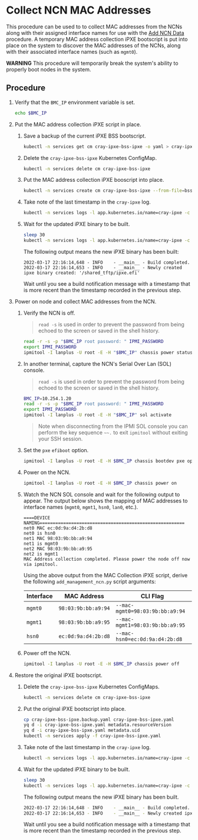 # Collect NCN MAC Addresses

This procedure can be used to to collect MAC addresses from the NCNs along with their assigned interface names for use with the [Add NCN Data](Add_NCN_Data.md) procedure.
A temporary MAC address collection iPXE bootscript is put into place on the system to discover the MAC addresses of the NCNs, along with their associated interface names (such as `mgmt0`).

**WARNING** This procedure will temporarily break the system's ability to properly boot nodes in the system.

## Procedure

1. Verify that the `BMC_IP` environment variable is set.

    ```bash
    echo $BMC_IP
    ```

1. Put the MAC address collection iPXE script in place.
    1. Save a backup of the current iPXE BSS bootscript.

        ```bash
        kubectl -n services get cm cray-ipxe-bss-ipxe -o yaml > cray-ipxe-bss-ipxe.backup.yaml
        ```

    1. Delete the `cray-ipxe-bss-ipxe` Kubernetes ConfigMap.

        ```bash
        kubectl -n services delete cm cray-ipxe-bss-ipxe
        ```

    1. Put the MAC address collection iPXE booscript into place.

        ```bash
        kubectl -n services create cm cray-ipxe-bss-ipxe --from-file=bss.ipxe=/usr/share/doc/csm/scripts/operations/node_management/Add_Remove_Replace_NCNs/mac_collection_script.ipxe
        ```

    1. Take note of the last timestamp in the `cray-ipxe` log.

        ```bash
        kubectl -n services logs -l app.kubernetes.io/name=cray-ipxe -c cray-ipxe
        ```

    1. Wait for the updated iPXE binary to be built.

        ```bash
        sleep 30
        kubectl -n services logs -l app.kubernetes.io/name=cray-ipxe -c cray-ipxe -f
        ```

        The following output means the new iPXE binary has been built:

        ```text
        2022-03-17 22:16:14,648 - INFO    - __main__ - Build completed.
        2022-03-17 22:16:14,653 - INFO    - __main__ - Newly created ipxe binary created: '/shared_tftp/ipxe.efi'
        ```

        Wait until you see a build notification message with a timestamp that is more recent than the timestamp recorded in the previous step.

1. Power on node and collect MAC addresses from the NCN.
    1. Verify the NCN is off.
        > `read -s` is used in order to prevent the password from being echoed to the screen or saved in the shell history.

        ```bash
        read -r -s -p "$BMC_IP root password: " IPMI_PASSWORD
        export IPMI_PASSWORD
        ipmitool -I lanplus -U root -E -H "$BMC_IP" chassis power status
        ```

    1. In another terminal, capture the NCN's Serial Over Lan (SOL) console.
        > `read -s` is used in order to prevent the password from being echoed to the screen or saved in the shell history.

        ```bash
        BMC_IP=10.254.1.20
        read -r -s -p "$BMC_IP root password: " IPMI_PASSWORD
        export IPMI_PASSWORD
        ipmitool -I lanplus -U root -E -H "$BMC_IP" sol activate
        ```

        > Note when disconnecting from the IPMI SOL console you can perform the key sequence `~~.` to exit `ipmitool` without exiting your SSH session.

    1. Set the `pxe` `efiboot` option.

        ```bash
        ipmitool -I lanplus -U root -E -H $BMC_IP chassis bootdev pxe options=efiboot
        ```

    1. Power on the NCN.

        ```bash
        ipmitool -I lanplus -U root -E -H $BMC_IP chassis power on
        ```

    1. Watch the NCN SOL console and wait for the following output to appear. The output below shows the mapping of MAC addresses to interface names (`mgmt0`, `mgmt1`, `hsn0`, `lan0`, etc.).

        ```text
        ====DEVICE NAMING=======================================================
        net0 MAC ec:0d:9a:d4:2b:d8
        net0 is hsn0
        net1 MAC 98:03:9b:bb:a9:94
        net1 is mgmt0
        net2 MAC 98:03:9b:bb:a9:95
        net2 is mgmt1
        MAC Address collection completed. Please power the node off now via ipmitool.
        ```

        Using the above output from the MAC Collection iPXE script, derive the following `add_management_ncn.py` script arguments:

        | Interface   | MAC Address         | CLI Flag
        | ----------- | ------------------- | --------
        | `mgmt0`     | `98:03:9b:bb:a9:94` | `--mac-mgmt0=98:03:9b:bb:a9:94`
        | `mgmt1`     | `98:03:9b:bb:a9:95` | `--mac-mgmt1=98:03:9b:bb:a9:95`
        | `hsn0`      | `ec:0d:9a:d4:2b:d8` | `--mac-hsn0=ec:0d:9a:d4:2b:d8`

    1. Power off the NCN.

        ```bash
        ipmitool -I lanplus -U root -E -H $BMC_IP chassis power off
        ```

1. Restore the original iPXE bootscript.
    1. Delete the `cray-ipxe-bss-ipxe` Kubernetes ConfigMaps.

        ```bash
        kubectl -n services delete cm cray-ipxe-bss-ipxe
        ```

    2. Put the original iPXE bootscript into place.

        ```bash
        cp cray-ipxe-bss-ipxe.backup.yaml cray-ipxe-bss-ipxe.yaml
        yq d -i cray-ipxe-bss-ipxe.yaml metadata.resourceVersion
        yq d -i cray-ipxe-bss-ipxe.yaml metadata.uid
        kubectl -n services apply -f cray-ipxe-bss-ipxe.yaml
        ```

    3. Take note of the last timestamp in the `cray-ipxe` log.

        ```bash
        kubectl -n services logs -l app.kubernetes.io/name=cray-ipxe -c cray-ipxe
        ```

    4. Wait for the updated iPXE binary to be built.

        ```bash
        sleep 30
        kubectl -n services logs -l app.kubernetes.io/name=cray-ipxe -c cray-ipxe -f
        ```

        The following output means the new iPXE binary has been built.

        ```bash
        2022-03-17 22:16:14,648 - INFO    - __main__ - Build completed.
        2022-03-17 22:16:14,653 - INFO    - __main__ - Newly created ipxe binary created: '/shared_tftp/ipxe.efi'
        ```

        Wait until you see a build notification message with a timestamp that is more recent than the timestamp recorded in the previous step.
